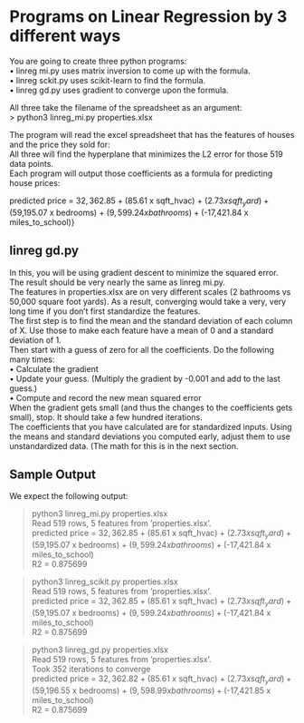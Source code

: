 # Programs on Linear Regression by 3 different ways

You are going to create three python programs:  
• linreg mi.py uses matrix inversion to come up with the formula.  
• linreg sckit.py uses scikit-learn to find the formula.  
• linreg gd.py uses gradient to converge upon the formula.  


All three take the filename of the spreadsheet as an argument:  
    > python3 linreg_mi.py properties.xlsx  
    

The program will read the excel spreadsheet that has the features of houses and the price they sold for:  
All three will find the hyperplane that minimizes the L2 error for those 519 data points.  
Each program will output those coefficients as a formula for predicting house prices:  

predicted price = $32,362.85 + ($85.61 x sqft_hvac) + ($2.73 x sqft_yard) +
($59,195.07 x bedrooms) + ($9,599.24 x bathrooms) +
($-17,421.84 x miles_to_school)}


## linreg gd.py

In this, you will be using gradient descent to minimize the squared error. The result should be very
nearly the same as linreg mi.py.  
The features in properties.xlsx are on very different scales (2 bathrooms vs 50,000 square foot
yards). As a result, converging would take a very, very long time if you don’t first standardize the
features.  
The first step is to find the mean and the standard deviation of each column of X. Use those to
make each feature have a mean of 0 and a standard deviation of 1.  
Then start with a guess of zero for all the coefficients. Do the following many times:  
• Calculate the gradient  
• Update your guess. (Multiply the gradient by -0.001 and add to the last guess.)  
• Compute and record the new mean squared error  
When the gradient gets small (and thus the changes to the coefficients gets small), stop. It should
take a few hundred iterations.  
The coefficients that you have calculated are for standardized inputs. Using the means and standard
deviations you computed early, adjust them to use unstandardized data. (The math for this is in
the next section.  

## Sample Output

We expect the following output:  
> python3 linreg_mi.py properties.xlsx  
Read 519 rows, 5 features from ’properties.xlsx’.  
predicted price = $32,362.85 + ($85.61 x sqft_hvac) + ($2.73 x sqft_yard) +  
($59,195.07 x bedrooms) + ($9,599.24 x bathrooms) + ($-17,421.84 x miles_to_school)  
R2 = 0.875699  


> python3 linreg_scikit.py properties.xlsx  
Read 519 rows, 5 features from ’properties.xlsx’.  
predicted price = $32,362.85 + ($85.61 x sqft_hvac) + ($2.73 x sqft_yard) +  
($59,195.07 x bedrooms) + ($9,599.24 x bathrooms) + ($-17,421.84 x miles_to_school)  
R2 = 0.875699  


> python3 linreg_gd.py properties.xlsx  
Read 519 rows, 5 features from ’properties.xlsx’.  
Took 352 iterations to converge  
predicted price = $32,362.82 + ($85.61 x sqft_hvac) + ($2.73 x sqft_yard) +  
($59,196.55 x bedrooms) + ($9,598.99 x bathrooms) + ($-17,421.85 x miles_to_school)  
R2 = 0.875699  
